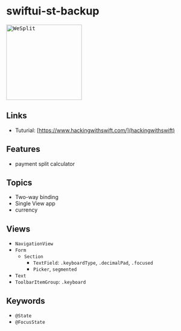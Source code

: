 # swiftui-st-backup

<kbd><img src="https://user-images.githubusercontent.com/12739843/151405104-c3ea73c9-4eac-4d0d-ae5b-d0ecc91d34ce.gif" width="200px" alt="WeSplit"/></kbd>

## Links

- Tuturial: [https://www.hackingwithswift.com/](hackingwithswift)

## Features

- payment split calculator

## Topics

- Two-way binding
- Single View app
- currency

## Views

- `NavigationView`
- `Form`
  - `Section`
    - `TextField`: `.keyboardType`, `.decimalPad`, `.focused`
    - `Picker`, `segmented`
- `Text`
- `ToolbarItemGroup`: `.keyboard`

## Keywords

- `@State`
- `@FocusState`

